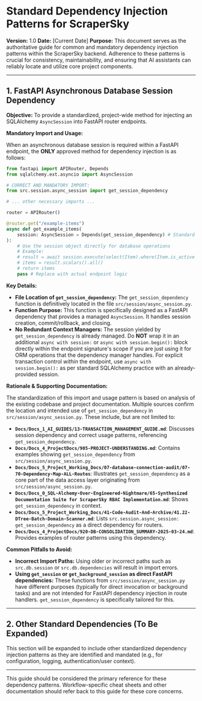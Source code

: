 # Standard Dependency Injection Patterns for ScraperSky

**Version:** 1.0
**Date:** [Current Date]
**Purpose:** This document serves as the authoritative guide for common and mandatory dependency injection patterns within the ScraperSky backend. Adherence to these patterns is crucial for consistency, maintainability, and ensuring that AI assistants can reliably locate and utilize core project components.

---

## 1. FastAPI Asynchronous Database Session Dependency

**Objective:** To provide a standardized, project-wide method for injecting an SQLAlchemy `AsyncSession` into FastAPI router endpoints.

**Mandatory Import and Usage:**

When an asynchronous database session is required within a FastAPI endpoint, the **ONLY** approved method for dependency injection is as follows:

```python
from fastapi import APIRouter, Depends
from sqlalchemy.ext.asyncio import AsyncSession

# CORRECT AND MANDATORY IMPORT:
from src.session.async_session import get_session_dependency

# ... other necessary imports ...

router = APIRouter()

@router.get("/example-items")
async def get_example_items(
    session: AsyncSession = Depends(get_session_dependency) # Standard usage
):
    # Use the session object directly for database operations
    # Example:
    # result = await session.execute(select(Item).where(Item.is_active == True))
    # items = result.scalars().all()
    # return items
    pass # Replace with actual endpoint logic
```

**Key Details:**

- **File Location of `get_session_dependency`:** The `get_session_dependency` function is definitively located in the file `src/session/async_session.py`.
- **Function Purpose:** This function is specifically designed as a FastAPI dependency that provides a managed `AsyncSession`. It handles session creation, commit/rollback, and closing.
- **No Redundant Context Managers:** The session yielded by `get_session_dependency` is already managed. Do **NOT** wrap it in an additional `async with session:` or `async with session.begin():` block directly within the endpoint signature's scope if you are just using it for ORM operations that the dependency manager handles. For explicit transaction control _within_ the endpoint, use `async with session.begin():` as per standard SQLAlchemy practice with an already-provided session.

**Rationale & Supporting Documentation:**

The standardization of this import and usage pattern is based on analysis of the existing codebase and project documentation. Multiple sources confirm the location and intended use of `get_session_dependency` in `src/session/async_session.py`. These include, but are not limited to:

- **`Docs/Docs_1_AI_GUIDES/13-TRANSACTION_MANAGEMENT_GUIDE.md`**: Discusses session dependency and correct usage patterns, referencing `get_session_dependency`.
- **`Docs/Docs_4_ProjectDocs/905-PROJECT-UNDERSTANDING.md`**: Contains examples showing `get_session_dependency` from `src/session/async_session.py`.
- **`Docs/Docs_5_Project_Working_Docs/07-database-connection-audit/07-70-Dependency-Map-ALL-Routes`**: Illustrates `get_session_dependency` as a core part of the data access layer originating from `src/session/async_session.py`.
- **`Docs/Docs_0_SQL-Alchemy-Over-Engineered-Nightmare/65-Synthesized Documentation Suite for ScraperSky RBAC Implementation.md`**: Shows `get_session_dependency` in context.
- **`Docs/Docs_5_Project_Working_Docs/41-Code-Audit-And-Archive/41.22-DTree-Batch-Domain-Scanner.md`**: Lists `src.session.async_session: get_session_dependency` as a direct dependency for routers.
- **`Docs/Docs_4_ProjectDocs/920-DB-CONSOLIDATION_SUMMARY-2025-03-24.md`**: Provides examples of router patterns using this dependency.

**Common Pitfalls to Avoid:**

- **Incorrect Import Paths:** Using older or incorrect paths such as `src.db.session` or `src.db.dependencies` will result in import errors.
- **Using `get_session` or `get_background_session` as direct FastAPI dependencies:** These functions from `src/session/async_session.py` have different purposes (typically for direct invocation or background tasks) and are not intended for FastAPI dependency injection in route handlers. `get_session_dependency` is specifically tailored for this.

---

## 2. Other Standard Dependencies (To Be Expanded)

This section will be expanded to include other standardized dependency injection patterns as they are identified and mandated (e.g., for configuration, logging, authentication/user context).

---

This guide should be considered the primary reference for these dependency patterns. Workflow-specific cheat sheets and other documentation should refer back to this guide for these core concerns.
